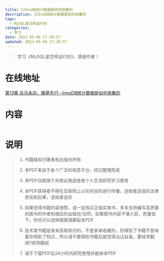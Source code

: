 ```yaml
---
title: 13InoDB统计数据是如何收集的
description: 13InoDB统计数据是如何收集的
tags:
  - MySQL是怎样运行的
categories:
  - 学习
date: 2023-05-04 17:30:57
updated: 2023-05-04 17:30:57
---
```


> 学习《MySQL是怎样运行的》，感谢作者！

# 在线地址

<a target="_blank" href="/myjs/pdfjs/web/viewer.html?file=https://raw.githubusercontent.com/lwmfjc/files/main/pdfs/work/mysql/how_mysql_run/第13章 兵马未动，粮草先行--InnoDB统计数据是如何收集的.pdf">第13章 兵马未动，粮草先行--InnoDB统计数据是如何收集的</a>

# 内容

<iframe src='/myjs/pdfjs/web/viewer.html?file=https://raw.githubusercontent.com/lwmfjc/files/main/pdfs/work/mysql/how_mysql_run/第13章 兵马未动，粮草先行--InnoDB统计数据是如何收集的.pdf' marginwidth="0" frameborder="no" scrolling="no"  style="padding: 0;width:100%;height: 0px;width: 0px;" ></iframe>

# 说明

> 1. 书籍版权归著者和出版社所有
> 2. 本PDF来自于各个广泛的信息平台，经过整理而成
>
> 3. 本PDF仅限用于非商业用途或者个人交流研究学习使用
> 4. 本PDF获得者不得在互联网上以任何目的进行传播，违规者造成的法律责任和后果，违规者自负
> 5. 如果觉得书籍内容很赞，请一定购买正版实体书，多多支持编写高质量的图书的作者和相应的出版社!当然，如果图书内容不堪入目，质量低下，你也可以选择狠狠滴撕裂本PDF
> 6. 技术类书籍是拿来获取知识的，不是拿来收藏的，你得到了书籍不意味着你得到了知识，所以请不要得到书籍后就觉得沾沾自喜，要经常翻阅!!经常翻阅
> 7. 请于下载PDF后24小时内研究使用并删掉本PDF

